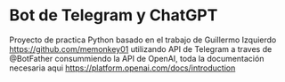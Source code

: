 # Bot de Telegram y ChatGPT

Proyecto de practica Python basado en el trabajo de Guillermo Izquierdo https://github.com/memonkey01
utilizando API de Telegram a traves de @BotFather consummiendo la API de OpenAI, toda la documentación necesaria aqui https://platform.openai.com/docs/introduction

